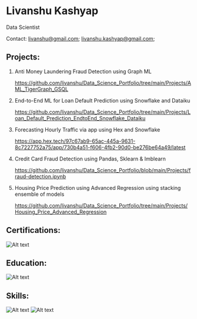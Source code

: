 # Livanshu Kashyap
Data Scientist

Contact: livanshu@gmail.com; livanshu.kashyap@gmail.com; 

## Projects:
1. Anti Money Laundering Fraud Detection using Graph ML

   https://github.com/livanshu/Data_Science_Portfolio/tree/main/Projects/AML_TigerGraph_GSQL

2. End-to-End ML for Loan Default Prediction using Snowflake and Dataiku

   https://github.com/livanshu/Data_Science_Portfolio/tree/main/Projects/Loan_Default_Prediction_EndtoEnd_Snowflake_Dataiku

3. Forecasting Hourly Traffic via app using Hex and Snowflake

   https://app.hex.tech/97c67ab9-65ac-445a-9631-8c7227752a75/app/730b4a51-f606-4fb2-90d0-be276be64a49/latest

4. Credit Card Fraud Detection using Pandas, Sklearn & Imblearn

   https://github.com/livanshu/Data_Science_Portfolio/blob/main/Projects/fraud-detection.ipynb

5. Housing Price Prediction using Advanced Regression using stacking ensemble of models

   https://github.com/livanshu/Data_Science_Portfolio/tree/main/Projects/Housing_Price_Advanced_Regression

   


## Certifications:
![Alt text](https://github.com/livanshu/Data_Science_Portfolio/blob/main/My%20Cheat%20Sheets/Portfolio%20Images/111.png)

## Education:
![Alt text](https://github.com/livanshu/Data_Science_Portfolio/blob/main/My%20Cheat%20Sheets/Portfolio%20Images/113.png)

## Skills:
![Alt text](https://github.com/livanshu/Data_Science_Portfolio/blob/main/My%20Cheat%20Sheets/Portfolio%20Images/114.png)
![Alt text](https://github.com/livanshu/Data_Science_Portfolio/blob/main/My%20Cheat%20Sheets/Portfolio%20Images/112.png)
